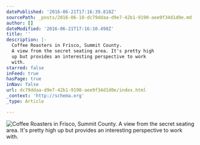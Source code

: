 ```yaml
---
datePublished: '2016-06-21T17:16:39.818Z'
sourcePath: _posts/2016-06-18-dc79ddaa-d9e7-42b1-9190-aee9f34d1d0e.md
author: []
dateModified: '2016-06-21T17:16:10.498Z'
title: ''
description: |-
  Coffee Roasters in Frisco, Summit County. 
  A view from the secret seating area. It's pretty high 
  up but provides an interesting perspective to work 
  with.
starred: false
inFeed: true
hasPage: true
inNav: false
url: dc79ddaa-d9e7-42b1-9190-aee9f34d1d0e/index.html
_context: 'http://schema.org'
_type: Article

---
```

![Coffee Roasters in Frisco, Summit County. 
A view from the secret seating area. It's pretty high 
up but provides an interesting perspective to work 
with.](https://the-grid-user-content.s3-us-west-2.amazonaws.com/e4e35818-d667-4d62-8de8-b6c87b9624f9.jpg)